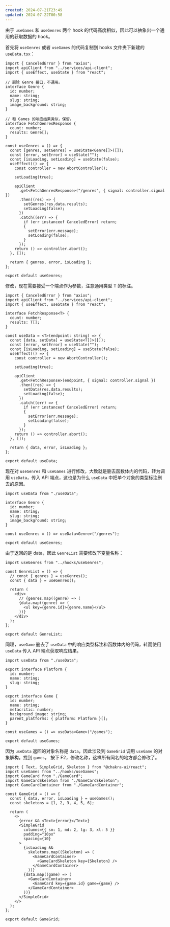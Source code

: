 ```yaml
---
created: 2024-07-21T23:49
updated: 2024-07-22T00:58
---
```

由于 `useGames` 和 `useGenres` 两个 hook 的代码高度相似，因此可以抽象出一个通用的获取数据的 hook。

首先将 `useGenres` 或者 `useGames` 的代码复制到 hooks 文件夹下新建的 `useData.tsx`：

``` tsx title="useData.tsx"
import { CanceledError } from "axios";
import apiClient from "../services/api-client";
import { useEffect, useState } from "react";

// 删除 Genre 接口，不通用。
interface Genre {
  id: number;
  name: string;
  slug: string;
  image_background: string;
}

// 和 Games 的响应结果类似，保留。
interface FetchGenresResponse {
  count: number;
  results: Genre[];
}

const useGenres = () => {
  const [genres, setGenres] = useState<Genre[]>([]);
  const [error, setError] = useState("");
  const [isLoading, setLoading] = useState(false);
  useEffect(() => {
    const controller = new AbortController();

    setLoading(true);

    apiClient
      .get<FetchGenresResponse>("/genres", { signal: controller.signal })
      .then((res) => {
        setGenres(res.data.results);
        setLoading(false);
      })
      .catch((err) => {
        if (err instanceof CanceledError) return;
        {
          setError(err.message);
          setLoading(false);
        }
      });
    return () => controller.abort();
  }, []);

  return { genres, error, isLoading };
};

export default useGenres;
```

修改，现在需要接受一个端点作为参数，注意通用类型 T 的标注。

``` tsx hl:5,7,10,11,20,22,35 title="useData.tsx"
import { CanceledError } from "axios";
import apiClient from "../services/api-client";
import { useEffect, useState } from "react";

interface FetchResponse<T> {
  count: number;
  results: T[];
}

const useData = <T>(endpoint: string) => {
  const [data, setData] = useState<T[]>([]);
  const [error, setError] = useState("");
  const [isLoading, setLoading] = useState(false);
  useEffect(() => {
    const controller = new AbortController();

    setLoading(true);

    apiClient
      .get<FetchResponse>(endpoint, { signal: controller.signal })
      .then((res) => {
        setData(res.data.results);
        setLoading(false);
      })
      .catch((err) => {
        if (err instanceof CanceledError) return;
        {
          setError(err.message);
          setLoading(false);
        }
      });
    return () => controller.abort();
  }, []);

  return { data, error, isLoading };
};

export default useData;
```

现在对 `useGenres` 和 `useGames` 进行修改，大致就是删去函数体内的代码，转为调用 `useData`，传入 API 端点，这也是为什么 `useData` 中把单个对象的类型标注删去的原因。

``` tsx title="useGenres.tsx"
import useData from "./useData";

interface Genre {
  id: number;
  name: string;
  slug: string;
  image_background: string;
}

const useGenres = () => useData<Genre>("/genres");

export default useGenres;
```

由于返回的是 data，因此 `GenreList` 需要修改下变量名称：

``` tsx title="GenreList.tsx"
import useGenres from "../hooks/useGenres";

const GenreList = () => {
  // const { genres } = useGenres();
  const { data } = useGenres();

  return (
    <div>
      // {genres.map((genre) => (
      {data.map((genre) => (
        <ul key={genre.id}>{genre.name}</ul>
      ))}
    </div>
  );
};

export default GenreList;
```

同理，`useGame` 删去了 `useData` 中的响应类型标注和函数体内的代码，转而使用 `useData` 传入 API 端点获取响应结果。

``` tsx hl:17 title="useGame.tsx"
import useData from "./useData";

export interface Platform {
  id: number;
  name: string;
  slug: string;
}

export interface Game {
  id: number;
  name: string;
  metacritic: number;
  background_image: string;
  parent_platforms: { platform: Platform }[];
}

const useGames = () => useData<Game>("/games");

export default useGames;
```

因为 `useData` 返回的对象名称是 `data`，因此涉及到 `GameGrid` 调用 ` useGame ` 的对象解构。找到 `games`，   按下 F2，修改名称，这样所有同名的地方都会修改了。

``` tsx hl:8,25 title="GameGrid"
import { Text, SimpleGrid, Skeleton } from "@chakra-ui/react";
import useGames from "../hooks/useGames";
import GameCard from "./GameCard";
import GameCardSkeleton from "./GameCardSkeleton";
import GameCardContainer from "./GameCardContainer";

const GameGrid = () => {
  const { data, error, isLoading } = useGames();
  const skeletons = [1, 2, 3, 4, 5, 6];

  return (
    <>
      {error && <Text>{error}</Text>}
      <SimpleGrid
        columns={{ sm: 1, md: 2, lg: 3, xl: 5 }}
        padding="10px"
        spacing={10}
      >
        {isLoading &&
          skeletons.map((Skeleton) => (
            <GameCardContainer>
              <GameCardSkeleton key={Skeleton} />
            </GameCardContainer>
          ))}
        {data.map((game) => (
          <GameCardContainer>
            <GameCard key={game.id} game={game} />
          </GameCardContainer>
        ))}
      </SimpleGrid>
    </>
  );
};

export default GameGrid;

```